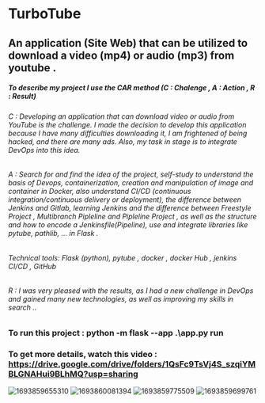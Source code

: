 #  TurboTube 
## An application (Site Web) that can be utilized to download a video (mp4) or audio (mp3) from youtube .
##### To describe my project I use the CAR method (C : Chalenge , A : Action , R : Result)
###### C : Developing an application that can download video or audio from YouTube is the challenge. I made the decision to develop this application because I have many difficulties downloading it, I am frightened of being hacked, and there are many ads. Also, my task in stage is to integrate DevOps into this idea.
###### A : Search for and find the idea of the project, self-study to understand the basis of Devops, containerization, creation and manipulation of image and container in Docker, also understand CI/CD (continuous integration/continuous delivery or deployment), the difference between Jenkins and Gitlab, learning Jenkins and the difference between Freestyle Project , Multibranch Pipleline and Pipleline Project , as well as the structure and how to encode a Jenkinsfile(Pipeline), use and integrate libraries like pytube, pathlib, ... in Flask . 
###### Technical tools: Flask (python), pytube , docker , docker Hub , jenkins CI/CD , GitHub
###### R : I was very pleased with the results, as I had a new challenge in DevOps and gained many new technologies, as well as improving my skills in search ..  

### To run this project : python -m flask --app .\app.py run
### To get more details, watch this video : https://drive.google.com/drive/folders/1QsFc9TsVj4S_szqiYMBLGNAHui9BLhMQ?usp=sharing

![1693859655310](https://github.com/marwenerzig1/TurboTUBE/assets/86536189/fec94b0c-deb2-48a7-92b1-c51cc5b5067f)
![1693860081394](https://github.com/marwenerzig1/TurboTUBE/assets/86536189/3453ad8b-ff83-4271-9bf1-cef34b6a6c3c)
![1693859775509](https://github.com/marwenerzig1/TurboTUBE/assets/86536189/a04d294e-136d-4b60-86aa-9cedae728584)
![1693859699761](https://github.com/marwenerzig1/TurboTUBE/assets/86536189/259db332-e220-4493-8cfe-748d236adccb)
